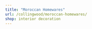 ```yaml
---
title: "Moroccan Homewares"
url: /collingwood/moroccan-homewares/
shop: interior decoration
---
```

